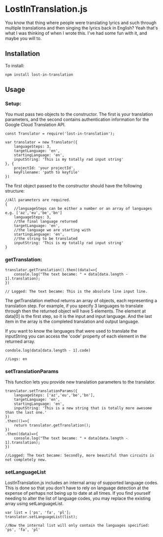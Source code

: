 # LostInTranslation.js

You know that thing where people were translating lyrics and such through multiple translations and then singing the lyrics back in English?  Yeah that's what I was thinking of when I wrote this.  I've had some fun with it, and maybe you will to.

## Installation

To install:
```
npm install lost-in-translation 
```
## Usage

### Setup:
You must pass two objects to the constructor.  The first is your translation parameters, and the second contains authentication information for the Google Cloud Translation API.
```
const Translator = require('lost-in-translation');

var translator = new Translator({
    languageSteps: 3,
    targetLanguage: 'en',
    startingLanguage: 'en',
    inputString: 'This is my totally rad input string'
}, {
    projectId: 'your projectId',
    keyFilename: 'path to keyfile'
})
```

The first object passed to the constructor should have the following structure:

```
//All parameters are required.
{
    //languageSteps can be either a number or an array of languages e.g. ['az','eu','be','bn']
    languageSteps: 3,
    //the final language returned
    targetLanguage: 'en',
    //the language we are starting with
    startingLanguage: 'en',
    //the string to be translated
    inputString: 'This is my totally rad input string'
}
```

### getTranslation:

```
translator.getTranslation().then((data)=>{
    console.log("The text became: " + data[data.length - 1].translation);
})

// Logged: The text became: This is the absolute line input line.
```
The getTranslation method returns an array of objects, each representing a translation step.  For example, if you specify 3 languages to translate through then the returned object will have 5 elements.  The element at data[0] is the first step, so it is the input and input language.  And the last item in the array is the completed translation and output language.

If you want to know the languages that were used to translate the inputString you can access the 'code' property of each element in the returned array.
```
condole.log(data[data.length - 1].code)

//Logs: en
```

### setTranslationParams

This function lets you provide new translation parameters to the translator.

```
translator.setTranslationParams({
    languageSteps: ['az','eu','be','bn'],
    targetLanguage: 'en',
    startingLanguage: 'en',
    inputString: 'This is a new string that is totally more awesome than the last one.'
})
.then(()=>{
    return translator.getTranslation();
})
.then((data)=>{
    console.log("The text became: " + data[data.length - 1].translation);
})

//Logged: The text became: Secondly, more beautiful than circuits is not completely new.
```

### setLanguageList

LostInTranslation.js includes an internal array of supported language codes.  This is done so that you don't have to rely on language detection at the expense of perhaps not being up to date at all times.  If you find yourself needing to alter the list of language codes, you may replace the existing array using setLanguageList.  

```
var list = ['ps', 'fa', 'pl'];
translator.setLanguageList(list);

//Now the internal list will only contain the languages specified: 'ps', 'fa', 'pl'
```